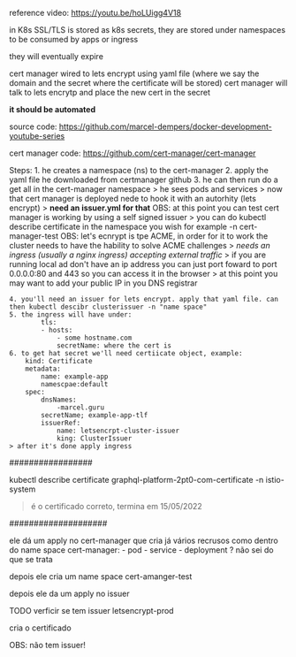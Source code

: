 reference video: https://youtu.be/hoLUigg4V18

in K8s SSL/TLS is stored as k8s secrets, they are stored under namespaces
to be consumed by apps or ingress

they will eventually expire

cert manager wired to lets encrypt using yaml file (where we say the domain and the secret where the certificate will be stored)
cert manager will talk to lets encrytp and place the new cert in the secret

**it should be automated**

source code: https://github.com/marcel-dempers/docker-development-youtube-series

cert manager code: https://github.com/cert-manager/cert-manager

Steps:
    1. he creates a namespace (ns) to the cert-manager
    2. apply the yaml file he downloaded from certmanager github
    3. he can then run do a get all in the cert-manager namespace
        > he sees pods and services 
    > now that cert manager is deployed nede to hook it with an autorhity (lets encrypt)
    > **need an issuer.yml for that**
    OBS: at this point you can test cert manager is working by using a self signed issuer 
    > you can do kubectl describe certificate in the namespace you wish for example -n cert-manager-test
    OBS: let's ecnrypt is tpe ACME, in order for it to work the cluster needs to have the hability to solve ACME challenges
    > *needs an ingress (usually a nginx ingress) accepting external traffic*
    > if you are running local ad don't have an ip address you can just port foward to port 0.0.0.0:80 and 443 so you can access it in the browser
    > at this point you may want to add your public IP in you DNS registrar
    
    4. you'll need an issuer for lets encrypt. apply that yaml file. can then kubectl descibr clusterissuer -n "name space"
    5. the ingress will have under:
            tls:
            - hosts:
                - some hostname.com
                secretName: where the cert is   
    6. to get hat secret we'll need certiicate object, example:
        kind: Certificate
        metadata:
            name: example-app
            namescpae:default
        spec:
            dnsNames:
                -marcel.guru
            secretName; example-app-tlf
            issuerRef:
                name: letsencrpt-cluster-issuer
                king: ClusterIssuer
    > after it's done apply ingress
    

#################

kubectl describe certificate graphql-platform-2pt0-com-certificate -n istio-system
> é o certificado correto, termina em 15/05/2022

####################

ele dá um apply no cert-manager que cria já vários recrusos como dentro do name space cert-manager:
    - pod
    - service
    - deployment ? não sei do que se trata

depois ele cria um name space cert-amanger-test

depois ele da um apply no issuer

TODO
verficir se tem issuer
letsencrypt-prod

cria o certificado

OBS: não tem issuer!
